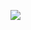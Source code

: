 ![](https://cdn.discordapp.com/attachments/1043385106812895282/1043386944115183647/HunterAvatarJitter.gif)
